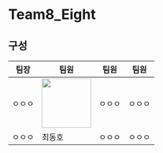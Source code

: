 # Team8_Eight

## 구성
|팀장|팀원|팀원|팀원|  
|-----------| ----------- | -----------| ------------|  
|ㅇㅇㅇ|[<img src="https://github.com/hamfan524/Today-We-Learn/assets/37105602/03b898c5-eb72-4dab-bb2c-e5d7d9017f4d" width="100">](./Members/Dongho.md)| ㅇㅇㅇ|ㅇㅇㅇ|  
|ㅇㅇㅇ|최동호|ㅇㅇㅇ|ㅇㅇㅇ|

